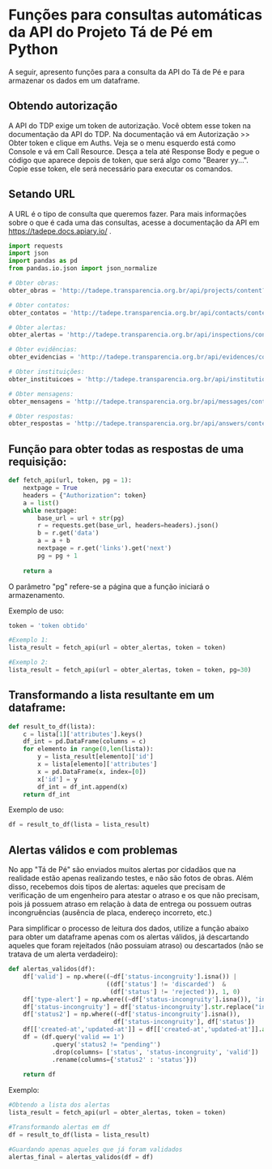 
# Funções para consultas automáticas da API do Projeto Tá de Pé em Python

A seguir, apresento funções para a consulta da API do Tá de Pé e para armazenar os dados em um dataframe.

## Obtendo autorização

A API do TDP exige um token de autorização. Você obtem esse token na documentação da API do TDP. Na documentação vá em Autorização >> Obter token e clique em Auths. Veja se o menu esquerdo está como Console e vá em Call Resource. Desça a tela até Response Body e pegue o código que aparece depois de token, que será algo como "Bearer yy...". Copie esse token, ele será necessário para executar os comandos.

## Setando URL

A URL é o tipo de consulta que queremos fazer. Para mais informações sobre o que é cada uma das consultas, acesse a documentação da API em https://tadepe.docs.apiary.io/ .


```python
import requests
import json
import pandas as pd
from pandas.io.json import json_normalize
```


```python
# Obter obras:
obter_obras = 'http://tadepe.transparencia.org.br/api/projects/content?page='

# Obter contatos:
obter_contatos = 'http://tadepe.transparencia.org.br/api/contacts/content?page='

# Obter alertas:
obter_alertas = 'http://tadepe.transparencia.org.br/api/inspections/content?page='

# Obter evidências:
obter_evidencias = 'http://tadepe.transparencia.org.br/api/evidences/content?page='

# Obter instituições:
obter_instituicoes = 'http://tadepe.transparencia.org.br/api/institutions/content?page='

# Obter mensagens:
obter_mensagens = 'http://tadepe.transparencia.org.br/api/messages/content?page='

# Obter respostas:
obter_respostas = 'http://tadepe.transparencia.org.br/api/answers/content?page='
```

## Função para obter todas as respostas de uma requisição:


```python
def fetch_api(url, token, pg = 1):
    nextpage = True
    headers = {"Authorization": token}
    a = list()
    while nextpage:
        base_url = url + str(pg)
        r = requests.get(base_url, headers=headers).json()
        b = r.get('data')
        a = a + b
        nextpage = r.get('links').get('next')
        pg = pg + 1
    
    return a
```
O parâmetro "pg" refere-se a página que a função iniciará o armazenamento. 

Exemplo de uso:


```python
token = 'token obtido'

#Exemplo 1:
lista_result = fetch_api(url = obter_alertas, token = token)

#Exemplo 2:
lista_result = fetch_api(url = obter_alertas, token = token, pg=30)
```

## Transformando a lista resultante em um dataframe:


```python
def result_to_df(lista):
    c = lista[1]['attributes'].keys()
    df_int = pd.DataFrame(columns = c)
    for elemento in range(0,len(lista)):
        y = lista_result[elemento]['id']
        x = lista[elemento]['attributes']
        x = pd.DataFrame(x, index=[0])
        x['id'] = y
        df_int = df_int.append(x)
    return df_int
```

Exemplo de uso:


```python
df = result_to_df(lista = lista_result)
```

## Alertas válidos e com problemas

No app "Tá de Pé" são enviados muitos alertas por cidadãos que na realidade estão apenas realizando testes, e não são fotos de obras. Além disso, recebemos dois tipos de alertas: aqueles que precisam de verificação de um engenheiro para atestar o atraso e os que não precisam, pois já possuem atraso em relação à data de entrega ou possuem outras incongruências (ausência de placa, endereço incorreto, etc.)

Para simplificar o processo de leitura dos dados, utilize a função abaixo para obter um dataframe apenas com os alertas válidos, já descartando aqueles que foram rejeitados (não possuiam atraso) ou descartados (não se tratava de um alerta verdadeiro):

```python
def alertas_validos(df):
    df['valid'] = np.where((~df['status-incongruity'].isna()) |
                           ((df['status'] != 'discarded')  & 
                            (df['status'] != 'rejected')), 1, 0)
    df['type-alert'] = np.where((~df['status-incongruity'].isna()), 'incongruity_based', 'delay_based')
    df['status-incongruity'] = df['status-incongruity'].str.replace("incongruity_", "", regex = False) 
    df['status2'] = np.where((~df['status-incongruity'].isna()), 
                             df['status-incongruity'], df['status'])
    df[['created-at','updated-at']] = df[['created-at','updated-at']].apply(pd.to_datetime, format="%Y-%m-%d %H:%M:%S")
    df = (df.query('valid == 1')
            .query('status2 != "pending"')
            .drop(columns= ['status', 'status-incongruity', 'valid'])
            .rename(columns={'status2' : 'status'}))
    
    return df
```

Exemplo:

```python
#Obtendo a lista dos alertas
lista_result = fetch_api(url = obter_alertas, token = token)

#Transformando alertas em df
df = result_to_df(lista = lista_result)

#Guardando apenas aqueles que já foram validados
alertas_final = alertas_validos(df = df)

```
